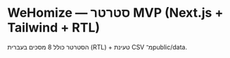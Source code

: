# WeHomize — סטרטר MVP (Next.js + Tailwind + RTL)

הסטרטר כולל 8 מסכים בעברית (RTL) + טעינת CSV מ־public/data.
